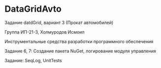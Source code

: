 # DataGridAvto

Задание datdGrid, вариант 3 (Прокат автомобилей)

Группа ИП-21-3, Холмуродов Исмоил

Инструментальные средства разработки программного обеспечения

Задание 6, 7: Создание пакета NuGet, логирование модуля управления

Задание: SeqLog, UnitTests
